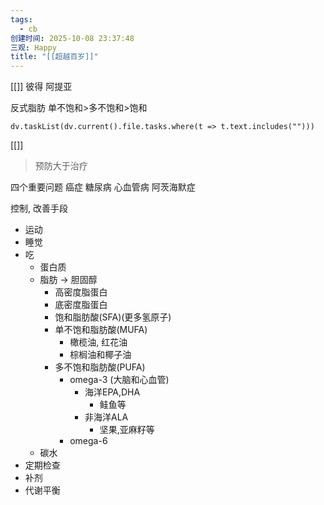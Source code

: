 ```yaml
---
tags:
  - cb
创建时间: 2025-10-08 23:37:48
三观: Happy
title: "[[超越百岁]]"
---
```

[[]]
彼得 阿提亚





反式脂肪
单不饱和>多不饱和>饱和




```dataviewjs
dv.taskList(dv.current().file.tasks.where(t => t.text.includes("")))
```

[[]]

> 预防大于治疗


四个重要问题
癌症
糖尿病
心血管病
阿茨海默症 

控制, 改善手段


* 运动
* 睡觉
* 吃
	* 蛋白质
	* 脂肪 -> 胆固醇
		* 高密度脂蛋白
		* 底密度脂蛋白
		* 饱和脂肪酸(SFA)(更多氢原子)
		* 单不饱和脂肪酸(MUFA)
			* 橄榄油, 红花油
			* 棕榈油和椰子油
		* 多不饱和脂肪酸(PUFA)
			* omega-3 (大脑和心血管)
				* 海洋EPA,DHA
					* 鲑鱼等
				* 非海洋ALA
					* 坚果,亚麻籽等
			* omega-6 
	* 碳水
* 定期检查
* 补剂
* 代谢平衡
